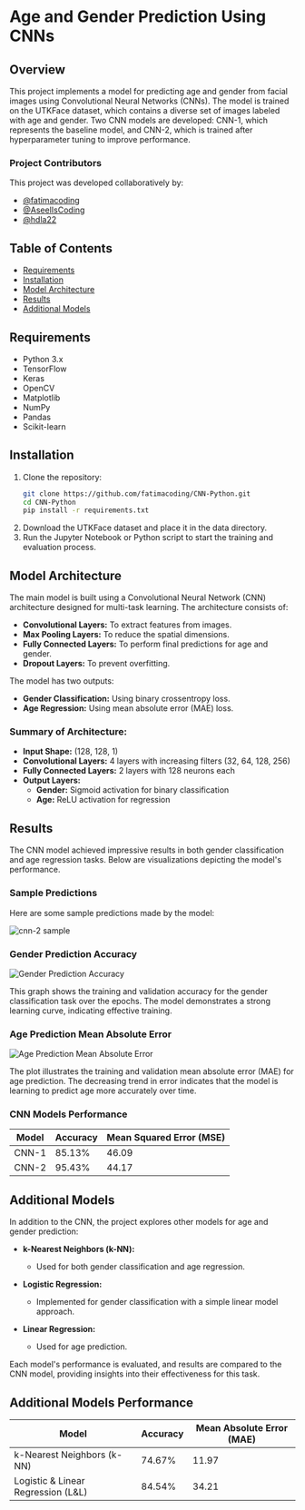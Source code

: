 # Age and Gender Prediction Using CNNs

## Overview

This project implements a model for predicting age and gender from facial images using Convolutional Neural Networks (CNNs). The model is trained on the UTKFace dataset, which contains a diverse set of images labeled with age and gender. Two CNN models are developed: CNN-1, which represents the baseline model, and CNN-2, which is trained after hyperparameter tuning to improve performance.

### Project Contributors

This project was developed collaboratively by:
- [@fatimacoding](https://github.com/fatimacoding)
- [@AseelIsCoding](https://github.com/AseelIsCoding)
- [@hdla22](https://github.com/hdla22)

## Table of Contents
- [Requirements](#requirements)
- [Installation](#installation)
- [Model Architecture](#model-architecture)
- [Results](#results)
- [Additional Models](#additional-models)

## Requirements
- Python 3.x
- TensorFlow
- Keras
- OpenCV
- Matplotlib
- NumPy
- Pandas
- Scikit-learn

## Installation
1. Clone the repository:
   ```bash
   git clone https://github.com/fatimacoding/CNN-Python.git
   cd CNN-Python
   pip install -r requirements.txt
2. Download the UTKFace dataset and place it in the data directory.
3. Run the Jupyter Notebook or Python script to start the training and evaluation process.

## Model Architecture

The main model is built using a Convolutional Neural Network (CNN) architecture designed for multi-task learning. The architecture consists of:

- **Convolutional Layers:** To extract features from images.
- **Max Pooling Layers:** To reduce the spatial dimensions.
- **Fully Connected Layers:** To perform final predictions for age and gender.
- **Dropout Layers:** To prevent overfitting.

The model has two outputs:

- **Gender Classification:** Using binary crossentropy loss.
- **Age Regression:** Using mean absolute error (MAE) loss.

### Summary of Architecture:
- **Input Shape:** (128, 128, 1)
- **Convolutional Layers:** 4 layers with increasing filters (32, 64, 128, 256)
- **Fully Connected Layers:** 2 layers with 128 neurons each
- **Output Layers:**
  - **Gender:** Sigmoid activation for binary classification
  - **Age:** ReLU activation for regression

## Results

The CNN model achieved impressive results in both gender classification and age regression tasks. Below are visualizations depicting the model's performance.

### Sample Predictions

Here are some sample predictions made by the model:

![cnn-2 sample](https://github.com/user-attachments/assets/0e29de30-0f6f-43ee-8407-90570175aa0d)


### Gender Prediction Accuracy
![Gender Prediction Accuracy](https://github.com/user-attachments/assets/d1ddc9d3-511b-479f-9fe3-40db6007f942)

This graph shows the training and validation accuracy for the gender classification task over the epochs. The model demonstrates a strong learning curve, indicating effective training.

### Age Prediction Mean Absolute Error
![Age Prediction Mean Absolute Error](https://github.com/user-attachments/assets/7f2c5d4e-fd3d-443f-94d5-b38d1129aa30)

The plot illustrates the training and validation mean absolute error (MAE) for age prediction. The decreasing trend in error indicates that the model is learning to predict age more accurately over time.

### CNN Models Performance

| Model   | Accuracy | Mean Squared Error (MSE) |
|---------|----------|----------------------------|
| CNN-1   | 85.13%   | 46.09                      |
| CNN-2   | 95.43%   | 44.17                      |

## Additional Models

In addition to the CNN, the project explores other models for age and gender prediction:

- **k-Nearest Neighbors (k-NN):**
  - Used for both gender classification and age regression.

- **Logistic Regression:**
  - Implemented for gender classification with a simple linear model approach.

- **Linear Regression:**
  - Used for age prediction.

Each model's performance is evaluated, and results are compared to the CNN model, providing insights into their effectiveness for this task.

## Additional Models Performance

| Model       | Accuracy | Mean Absolute Error (MAE) |
|-------------|----------|---------------------------|
| k-Nearest Neighbors (k-NN) | 74.67%   | 11.97                     |
| Logistic & Linear Regression (L&L) | 84.54%   | 34.21                     |
